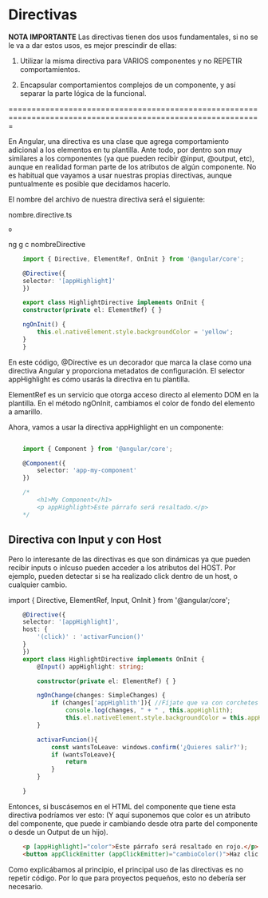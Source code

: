 # Directivas

**NOTA IMPORTANTE**
Las directivas tienen dos usos fundamentales, si no se le va a dar estos usos, es mejor prescindir de ellas:

1. Utilizar la misma directiva para VARIOS componentes y no REPETIR comportamientos.

2. Encapsular comportamientos complejos de un componente, y así separar la parte lógica de la funcional.

=============================================================================================================

En Angular, una directiva es una clase que agrega comportamiento adicional a los elementos en tu plantilla. Ante todo, por dentro son muy similares a los componentes (ya que pueden recibir @input, @output, etc), aunque en realidad forman parte de los atributos de algún componente. No es habitual que vayamos a usar nuestras propias directivas, aunque puntualmente es posible que decidamos hacerlo.

El nombre del archivo de nuestra directiva será el siguiente:

nombre.directive.ts

    o

ng g c nombreDirective

```typescript
    import { Directive, ElementRef, OnInit } from '@angular/core';

    @Directive({
    selector: '[appHighlight]'
    })

    export class HighlightDirective implements OnInit {
    constructor(private el: ElementRef) { }

    ngOnInit() {
        this.el.nativeElement.style.backgroundColor = 'yellow';
    }
    }
```


En este código, @Directive es un decorador que marca la clase como una directiva Angular y proporciona metadatos de configuración. El selector appHighlight es cómo usarás la directiva en tu plantilla.

ElementRef es un servicio que otorga acceso directo al elemento DOM en la plantilla. En el método ngOnInit, cambiamos el color de fondo del elemento a amarillo.

Ahora, vamos a usar la directiva appHighlight en un componente:


```typescript

    import { Component } from '@angular/core';

    @Component({
        selector: 'app-my-component'
    })

    /* 
        <h1>My Component</h1>
        <p appHighlight>Este párrafo será resaltado.</p> 
    */


```


## Directiva con Input y con Host

Pero lo interesante de las directivas es que son dinámicas ya que pueden recibir inputs o inlcuso pueden acceder a los atributos del HOST.
Por ejemplo, pueden detectar si se ha realizado click dentro de un host, o cualquier cambio.

import { Directive, ElementRef, Input, OnInit } from '@angular/core';

```typescript
    @Directive({
    selector: '[appHighlight]',
    host: {
        '(click)' : 'activarFuncion()'
    }
    })
    export class HighlightDirective implements OnInit {
        @Input() appHighlight: string;

        constructor(private el: ElementRef) { }

        ngOnChange(changes: SimpleChanges) {
            if (changes['appHighlith']){ //Fíjate que va con corchetes y comillas
                console.log(changes, " + " , this.appHighlith);
                this.el.nativeElement.style.backgroundColor = this.appHighlight;
        }

        activarFuncion(){
            const wantsToLeave: windows.confirm('¿Quieres salir?');
            if (wantsToLeave){
                return
            }
        }

    }

```
Entonces, si buscásemos en el HTML del componente que tiene esta directiva podríamos ver esto:
(Y aquí suponemos que color es un atributo del componente, que puede ir cambiando desde otra parte del componente o desde un Output de un hijo).

```html
    <p [appHighlight]="color">Este párrafo será resaltado en rojo.</p>
    <button appClickEmitter (appClickEmitter)="cambioColor()">Haz clic en mí</button>
```

Como explicábamos al principio, el principal uso de las directivas es no repetir código. Por lo que para proyectos pequeños, esto no debería ser necesario.